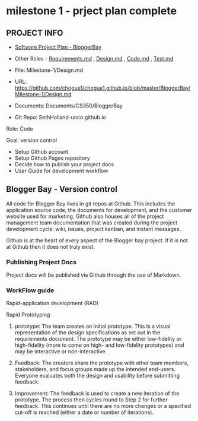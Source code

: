 # milestone 1 - prject plan complete

## PROJECT INFO

* [Software Project Plan - BloggerBay](../Index.md)

* Other Roles - [Requirements.md](Requirements.md)
, [Design.md](Design.md)
, [Code.md](Code.md)
, [Test.md](Test.md)

* File: Milestone-1/Design.md

* URL: https://github.com/chogue1/chogue1.github.io/blob/master/BloggerBay/Milestone-1/Design.md

* Documents: Documents/CS350/BloggerBay

* Git Repo: SethHolland-unco.github.io

Role: Code  

Goal: version control

* Setup Github account
* Setup Github Pages repository
* Decide how to publish your project docs
* User Guide for development workflow

## Blogger Bay - Version control

All code for Blogger Bay lives in git repos at Github. This includes the application 
source code, the documents for development, and the customer website used for marketing.
Github also houses all of the project management team documentation that was created during
the project development cycle: wiki, issues, project kanban, and instant messages.

Github is at the heart of every aspect of the Blogger bay project.  If it is not at Github
then it does not truly exist.

### Publishing Project Docs

Project docs will be published via Github through the use of Markdown. 

### WorkFlow guide

Rapid-application development (RAD)

Rapid Prototyping

1. prototype: The team creates an initial prototype. This is a visual representation of the design specifications as set out in the requirements document. The prototype may be either low-fidelity or high-fidelity (more to come on high- and low-fidelity prototypes) and may be interactive or non-interactive.

2. Feedback: The creators share the prototype with other team members, stakeholders, and focus groups made up the intended end-users. Everyone evaluates both the design and usability before submitting feedback.

3. Improvement: The feedback is used to create a new iteration of the prototype. The process then cycles round to Step 2 for further feedback. This continues until there are no more changes or a specified cut-off is reached (either a date or number of iterations).